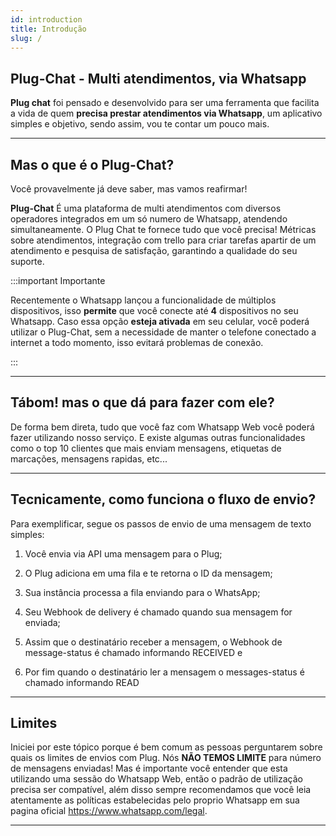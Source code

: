```yaml
---
id: introduction
title: Introdução
slug: /
---
```


## Plug-Chat - Multi atendimentos, via Whatsapp

**Plug chat** foi pensado e desenvolvido para ser uma ferramenta que facilita a vida de quem **precisa prestar atendimentos via Whatsapp**, um aplicativo simples e objetivo, sendo assim, vou te contar um pouco mais.

---

## Mas o que é o Plug-Chat?

Você provavelmente já deve saber, mas vamos reafirmar!

**Plug-Chat** É uma plataforma de multi atendimentos com diversos operadores integrados em um só numero de Whatsapp, atendendo simultaneamente. O Plug Chat te fornece tudo que você precisa! Métricas sobre atendimentos, integração com trello para criar tarefas apartir de um atendimento e pesquisa de satisfação, garantindo a qualidade do seu suporte.


:::important Importante

Recentemente o Whatsapp lançou a funcionalidade de múltiplos dispositivos, isso **permite** que você conecte até **4** dispositivos no seu Whatsapp. Caso essa opção **esteja ativada** em seu celular, você poderá utilizar o Plug-Chat, sem a necessidade de manter o telefone conectado a internet a todo momento, isso evitará problemas de conexão.

:::

---

## Tábom! mas o que dá para fazer com ele?

De forma bem direta, tudo que você faz com Whatsapp Web você poderá fazer utilizando nosso serviço. 
E existe algumas outras funcionalidades como o top 10 clientes que mais enviam mensagens, etiquetas de marcações, mensagens rapidas, etc...

---

## Tecnicamente, como funciona o fluxo de envio?

Para exemplificar, segue os passos de envio de uma mensagem de texto simples:

1. Você envia via API uma mensagem para o Plug;

2. O Plug adiciona em uma fila e te retorna o ID da mensagem;

3. Sua instância processa a fila enviando para o WhatsApp;

4. Seu Webhook de delivery é chamado quando sua mensagem for enviada;

5. Assim que o destinatário receber a mensagem, o Webhook de message-status é chamado informando RECEIVED e

6. Por fim quando o destinatário ler a mensagem o messages-status é chamado informando READ

---

## Limites

Iniciei por este tópico porque é bem comum as pessoas perguntarem sobre quais os limites de envios com Plug. Nós **NÃO TEMOS LIMITE** para número de mensagens enviadas! Mas é importante você entender que esta utilizando uma sessão do Whatsapp Web, então o padrão de utilização precisa ser compatível, além disso sempre recomendamos que você leia atentamente as políticas estabelecidas pelo proprio Whatsapp em sua pagina oficial https://www.whatsapp.com/legal.

---